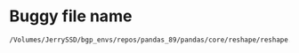 # Buggy file name

```text
/Volumes/JerrySSD/bgp_envs/repos/pandas_89/pandas/core/reshape/reshape.py
```

